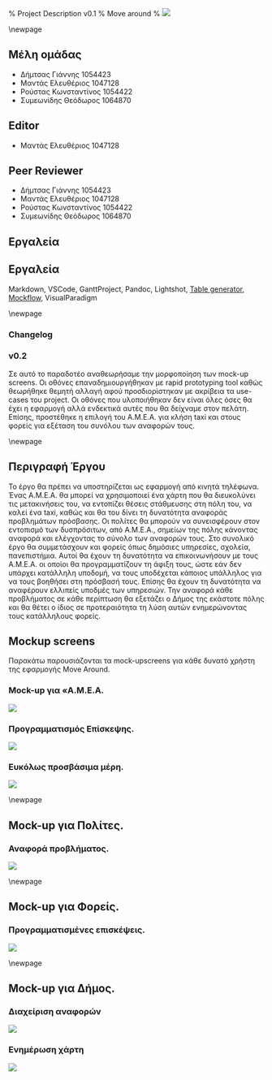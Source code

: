 % Project Description v0.1
% Move around
% ![](images/Logo.jpg)

\newpage

## Μέλη ομάδας
* Δήμτσας Γιάννης 1054423
* Μαντάς Ελευθέριος 1047128
* Ρούστας Κωνσταντίνος 1054422
* Συμεωνίδης Θεόδωρος 1064870

## Editor
* Μαντάς Ελευθέριος 1047128

## Peer Reviewer
* Δήμτσας Γιάννης 1054423
* Μαντάς Ελευθέριος 1047128
* Ρούστας Κωνσταντίνος 1054422
* Συμεωνίδης Θεόδωρος 1064870

## Εργαλεία
## Εργαλεία
Markdown, VSCode, GanttProject, Pandoc, Lightshot, [Table generator](https://www.tablesgenerator.com/), [Mockflow](https://www.mockflow.com/), VisualParadigm

\newpage

### Changelog 
### v0.2

Σε αυτό το παραδοτέο αναθεωρήσαμε την μορφοποίηση των mock-up screens. Οι οθόνες επαναδημιουργήθηκαν με rapid prototyping tool καθώς θεωρήθηκε θεμητή αλλαγή αφού προσδιορίστηκαν με ακρίβεια τα use-cases του project. Οι οθόνες που υλοποιήθηκαν δεν είναι όλες όσες θα έχει η εφαρμογή αλλά ενδεκτικά αυτές που θα δείχναμε στον πελάτη.
Επίσης, προστέθηκε η επιλογή του Α.Μ.Ε.Α. για κλήση taxi και στους φορείς για εξέταση του συνόλου των αναφορών τους.

\newpage

## Περιγραφή Έργου
Το έργο θα πρέπει να υποστηρίζεται ως εφαρμογή από κινητά τηλέφωνα. Ένας Α.Μ.Ε.Α. θα μπορεί να χρησιμοποιεί ένα χάρτη που θα διευκολύνει τις μετακινήσεις του, να εντοπίζει θέσεις στάθμευσης στη πόλη του, να καλεί ένα taxi, καθώς και θα του δίνει τη δυνατότητα αναφοράς προβλημάτων πρόσβασης. 
Οι πολίτες θα μπορούν να συνεισφέρουν στον εντοπισμό των δυσπρόσιτων, από Α.Μ.Ε.Α., σημείων της πόλης κάνοντας αναφορά και ελέγχοντας το σύνολο των αναφορών τους. 
Στο συνολικό έργο θα συμμετάσχουν και φορείς όπως δημόσιες υπηρεσίες, σχολεία, πανεπιστήμια. Αυτοί θα έχουν τη δυνατότητα να επικοινωνήσουν με τους Α.Μ.Ε.Α. οι οποίοι θα προγραμματίζουν τη άφιξη τους, ώστε εάν δεν υπάρχει κατάλληλη υποδομή, να τους υποδέχεται κάποιος υπάλληλος για να τους βοηθήσει στη πρόσβασή τους. Επίσης θα έχουν τη δυνατότητα να αναφέρουν ελλιπείς υποδμές των υπηρεσιών.
Την αναφορά κάθε προβλήματος σε κάθε περίπτωση θα εξετάζει ο Δήμος της εκάστοτε πόλης και θα θέτει ο ίδιος σε προτεραιότητα τη λύση αυτών ενημερώνοντας τους κατάλληλους φορείς.

## Mockup screens
Παρακάτω παρουσιάζονται τα mock-upscreens για κάθε δυνατό χρήστη της εφαρμογής Move Around.

### Mock-up για «A.M.E.A.

![](images/Project-description-AMEA1.png)

### Προγραμματισμός Επίσκεψης.

![](images/Project-description-AMEA2.png)

### Ευκόλως προσβάσιμα μέρη.

![](images/Project-description-AMEA3.png)

\newpage

## Mock-up για Πολίτες.
### Αναφορά προβλήματος.

![](images/Project-description-Politis.png)

\newpage

## Mock-up για Φορείς.
### Προγραμματισμένες επισκέψεις.

![](images/Project-description-Foreas.png)

\newpage

## Mock-up για Δήμος.
### Διαχείριση αναφορών
![](images/Project-description-Dimos1.png)

### Ενημέρωση χάρτη
![](images/Project-description-Dimos2.png)
